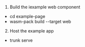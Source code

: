 1. Build the iexample web component
* cd example-page
* wasm-pack build --target web

2. Host the example app
* trunk serve

